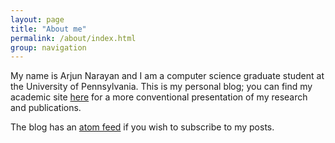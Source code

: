 ```yaml
---
layout: page
title: "About me"
permalink: /about/index.html
group: navigation
---
```


My name is Arjun Narayan and I am a computer science graduate student
at the University of Pennsylvania. This is my personal blog; you can
find my academic site [here](http://cis.upenn.edu/~narayana/) for a
more conventional presentation of my research and publications.

The blog has an [atom feed](../feed.xml) if you wish to subscribe to my
posts.